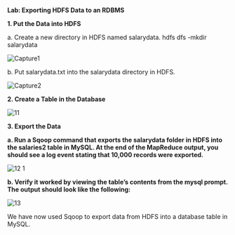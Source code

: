  **Lab: Exporting HDFS Data to an RDBMS**
 
 **1. Put the Data into HDFS** 

a. Create a new directory in HDFS named salarydata. 
hdfs dfs -mkdir salarydata 

![Capture1](https://user-images.githubusercontent.com/63012770/86415683-65392d00-bce5-11ea-847c-172a246e7641.PNG)

b. Put salarydata.txt into the salarydata directory in HDFS. 

![Capture2](https://user-images.githubusercontent.com/63012770/86415687-666a5a00-bce5-11ea-891a-7f457914dc6d.PNG)

**2. Create a Table in the Database**

![11](https://user-images.githubusercontent.com/63012770/86414188-e510c880-bce0-11ea-8ab3-38375d510b64.PNG)

**3. Export the Data** 

**a. Run a Sqoop command that exports the salarydata folder in HDFS into the salaries2 table in MySQL. At the end of the MapReduce output, you should see a log event stating that 10,000 records were exported.** 

![12 1](https://user-images.githubusercontent.com/63012770/86414190-e641f580-bce0-11ea-9565-8f3f4cbd12e7.PNG)

**b. Verify it worked by viewing the table’s contents from the mysql prompt. The output should look like the following:** 

![13](https://user-images.githubusercontent.com/63012770/86414196-e7732280-bce0-11ea-8cfc-1d2653a12122.PNG)


We have now used Sqoop to export data from HDFS into a database table in MySQL. 
